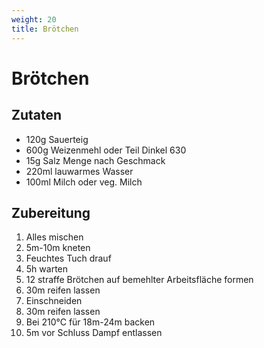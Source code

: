 ```yaml
---
weight: 20
title: Brötchen
---
```


# Brötchen

## Zutaten

* 120g Sauerteig
* 600g Weizenmehl oder Teil Dinkel 630
* 15g Salz Menge nach Geschmack
* 220ml lauwarmes Wasser
* 100ml Milch oder veg. Milch

## Zubereitung

1. Alles mischen
2. 5m-10m kneten
3. Feuchtes Tuch drauf
4. 5h warten
5. 12 straffe Brötchen auf bemehlter Arbeitsfläche formen
6. 30m reifen lassen
7. Einschneiden
8. 30m reifen lassen
9. Bei 210°C für 18m-24m backen
10. 5m vor Schluss Dampf entlassen
